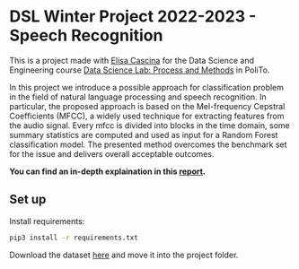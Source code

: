 # DSL Winter Project 2022-2023 - Speech Recognition

This is a project made with [Elisa Cascina](https://github.com/ElisaCascina) for the Data Science and Engineering course [Data Science Lab: Process and Methods](https://dbdmg.polito.it/dbdmg_web/index.php/2022/09/26/data-science-lab-process-and-methods-2022-23/) in PoliTo.

In this project we introduce a possible approach for
classification problem in the field of natural language processing
and speech recognition. In particular, the proposed approach
is based on the Mel-frequency Cepstral Coefficients (MFCC),
a widely used technique for extracting features from the audio
signal. Every mfcc is divided into blocks in the time domain,
some summary statistics are computed and used as input for
a Random Forest classification model. The presented method
overcomes the benchmark set for the issue and delivers overall
acceptable outcomes.

**You can find an in-depth explaination in this [report](shorturl.at/ejsxB).**

## Set up

Install requirements:

```bash
pip3 install -r requirements.txt
```

 Download the dataset [here](https://www.dropbox.com/scl/fo/9bkoxbfhkxrvrkw2ho7md/h?dl=0&rlkey=iggllq102szbg270tpywo8zpa) and move it into the project folder.
